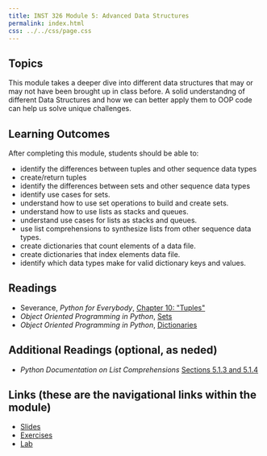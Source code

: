 ```yaml
---
title: INST 326 Module 5: Advanced Data Structures
permalink: index.html
css: ../../css/page.css
---
```


## Topics

This module takes a deeper dive into different data structures that may or may not have been brought up in class before. A solid understandng of different Data Structures and how we can better apply them to OOP code can help us solve unique challenges.

## Learning Outcomes

After completing this module, students should be able to:

- identify the differences between tuples and other sequence data types
- create/return tuples
- identify the differences between sets and other sequence data types
- identify use cases for sets. 
- understand how to use set operations to build and create sets.
- understand how to use lists as stacks and queues.
- understand use cases for lists as stacks and queues.
- use list comprehensions to synthesize lists from other sequence data types.
- create dictionaries that count elements of a data file. 
- create dictionaries that index elements data file.
- identify which data types make for valid dictionary keys and values.


## Readings

- Severance, _Python for Everybody_,  [Chapter 10: "Tuples"](https://www.py4e.com/html3/10-tuples)
- _Object Oriented Programming in Python_, [Sets](https://python-textbok.readthedocs.io/en/1.0/Collections.html#sets)
- _Object Oriented Programming in Python_, [Dictionaries](https://python-textbok.readthedocs.io/en/1.0/Collections.html#dictionaries)

## Additional Readings (optional, as neded)

- _Python Documentation on List Comprehensions_ [Sections 5.1.3 and 5.1.4](https://docs.python.org/3/tutorial/datastructures.html#list-comprehensions)

## Links (these are the navigational links within the module)

- [Slides](slides.html)
- [Exercises](exercises)
- [Lab](lab)
